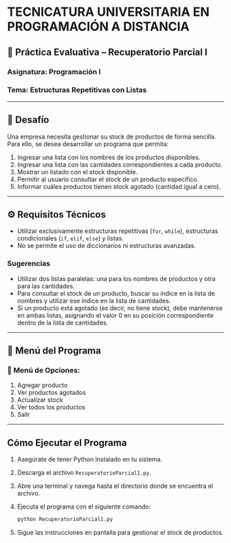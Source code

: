# TECNICATURA UNIVERSITARIA EN PROGRAMACIÓN A DISTANCIA

## 🧪 Práctica Evaluativa – Recuperatorio Parcial I

### Asignatura: Programación I

### Tema: Estructuras Repetitivas con Listas

---

## 🧩 Desafío

Una empresa necesita gestionar su stock de productos de forma sencilla. Para ello, se desea desarrollar un programa que permita:

1. Ingresar una lista con los nombres de los productos disponibles.
2. Ingresar una lista con las cantidades correspondientes a cada producto.
3. Mostrar un listado con el stock disponible.
4. Permitir al usuario consultar el stock de un producto específico.
5. Informar cuáles productos tienen stock agotado (cantidad igual a cero).

---

## ⚙️ Requisitos Técnicos

- Utilizar exclusivamente estructuras repetitivas (`for`, `while`), estructuras condicionales (`if`, `elif`, `else`) y listas.
- No se permite el uso de diccionarios ni estructuras avanzadas.

### Sugerencias

- Utilizar dos listas paralelas: una para los nombres de productos y otra para las cantidades.
- Para consultar el stock de un producto, buscar su índice en la lista de nombres y utilizar ese índice en la lista de cantidades.
- Si un producto está agotado (es decir, no tiene stock), debe mantenerse en ambas listas, asignando el valor 0 en su posición correspondiente dentro de la lista de cantidades.

---

## 🛒 Menú del Programa

### 🛒 Menú de Opciones:

1. Agregar producto
2. Ver productos agotados
3. Actualizar stock
4. Ver todos los productos
5. Salir

---

## Cómo Ejecutar el Programa

1. Asegúrate de tener Python instalado en tu sistema.
2. Descarga el archivo `RecuperatorioParcial1.py`.
3. Abre una terminal y navega hasta el directorio donde se encuentra el archivo.
4. Ejecuta el programa con el siguiente comando:

   ```bash
   python RecuperatorioParcial1.py

5. Sigue las instrucciones en pantalla para gestionar el stock de productos.